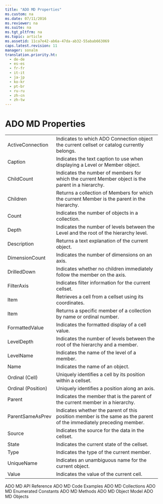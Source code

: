 ```yaml
---
title: "ADO MD Properties"
ms.custom: na
ms.date: 07/11/2016
ms.reviewer: na
ms.suite: na
ms.tgt_pltfrm: na
ms.topic: article
ms.assetid: 11ca7e42-ab6a-47da-ab32-55abab663069
caps.latest.revision: 11
manager: sonalm
translation.priority.ht: 
  - de-de
  - es-es
  - fr-fr
  - it-it
  - ja-jp
  - ko-kr
  - pt-br
  - ru-ru
  - zh-cn
  - zh-tw
---
```

# ADO MD Properties
<?xml version="1.0" encoding="utf-8"?>
<developerReferenceWithoutSyntaxDocument xmlns="http://ddue.schemas.microsoft.com/authoring/2003/5" xmlns:xlink="http://www.w3.org/1999/xlink" xmlns:xsi="http://www.w3.org/2001/XMLSchema-instance" xsi:schemaLocation="http://ddue.schemas.microsoft.com/authoring/2003/5 http://dduestorage.blob.core.windows.net/ddueschema/developer.xsd">
  <introduction>
    <table xmlns:caps="http://schemas.microsoft.com/build/caps/2013/11">
      <tbody>
        <tr>
          <TD>
            <para>
              <legacyLink xlink:href="2509b32c-a995-4364-9152-d8c83129bdd8">ActiveConnection</legacyLink>             </para>
          </TD>
          <TD>
            <para>Indicates to which ADO <legacyBold>Connection</legacyBold> object the current cellset or catalog currently belongs.</para>
          </TD>
        </tr>
        <tr>
          <TD>
            <para>
              <legacyLink xlink:href="d90763b8-ba3f-48f8-95b2-e6a0e52296e1">Caption</legacyLink>             </para>
          </TD>
          <TD>
            <para>Indicates the text caption to use when displaying a <legacyBold>Level</legacyBold> or <legacyBold>Member</legacyBold> object.</para>
          </TD>
        </tr>
        <tr>
          <TD>
            <para>
              <legacyLink xlink:href="5463be22-ca50-43ea-9c92-468fc8eda280">ChildCount</legacyLink>             </para>
          </TD>
          <TD>
            <para>Indicates the number of members for which the current <legacyBold>Member</legacyBold> object is the parent in a hierarchy.</para>
          </TD>
        </tr>
        <tr>
          <TD>
            <para>
              <legacyLink xlink:href="61d36468-1ccd-467a-9cb5-17d0bfacc766">Children</legacyLink>             </para>
          </TD>
          <TD>
            <para>Returns a collection of <legacyBold>Members</legacyBold> for which the current <legacyBold>Member</legacyBold> is the parent in the hierarchy.</para>
          </TD>
        </tr>
        <tr>
          <TD>
            <para>
              <legacyLink xlink:href="da9ccd1f-d402-41a2-940c-45556fc5340d">Count</legacyLink>             </para>
          </TD>
          <TD>
            <para>Indicates the number of objects in a collection.</para>
          </TD>
        </tr>
        <tr>
          <TD>
            <para>
              <legacyLink xlink:href="e41f2644-617d-4c09-80a4-feb5cf736186">Depth</legacyLink>             </para>
          </TD>
          <TD>
            <para>Indicates the number of levels between the <legacyBold>Level</legacyBold> and the root of the hierarchy level.</para>
          </TD>
        </tr>
        <tr>
          <TD>
            <para>
              <legacyLink xlink:href="6d626d35-0bf3-4f24-9934-ad9c9c91273a">Description</legacyLink>             </para>
          </TD>
          <TD>
            <para>Returns a text explanation of the current object.</para>
          </TD>
        </tr>
        <tr>
          <TD>
            <para>
              <legacyLink xlink:href="87929cbc-9c38-491a-8616-62d45c51e299">DimensionCount</legacyLink>             </para>
          </TD>
          <TD>
            <para>Indicates the number of dimensions on an axis.</para>
          </TD>
        </tr>
        <tr>
          <TD>
            <para>
              <legacyLink xlink:href="bf39dd36-fc7a-4f6e-86c0-fa71430c0d86">DrilledDown</legacyLink>             </para>
          </TD>
          <TD>
            <para>Indicates whether no children immediately follow the member on the axis.</para>
          </TD>
        </tr>
        <tr>
          <TD>
            <para>
              <legacyLink xlink:href="9c656963-531e-4cd1-b698-d5f42a9b7ba3">FilterAxis</legacyLink>             </para>
          </TD>
          <TD>
            <para>Indicates filter information for the current cellset.</para>
          </TD>
        </tr>
        <tr>
          <TD>
            <para>
              <legacyLink xlink:href="0e93d79b-b12e-4e98-889e-c2dfcca20fd0">Item</legacyLink>             </para>
          </TD>
          <TD>
            <para>Retrieves a cell from a cellset using its coordinates.</para>
          </TD>
        </tr>
        <tr>
          <TD>
            <para>
              <legacyLink xlink:href="e11484bb-c5c7-42d8-9bb8-21572125d727">Item</legacyLink>             </para>
          </TD>
          <TD>
            <para>Returns a specific member of a collection by name or ordinal number.</para>
          </TD>
        </tr>
        <tr>
          <TD>
            <para>
              <legacyLink xlink:href="5c06451e-06ec-4da6-9a87-2d043469248a">FormattedValue</legacyLink>             </para>
          </TD>
          <TD>
            <para>Indicates the formatted display of a cell value.</para>
          </TD>
        </tr>
        <tr>
          <TD>
            <para>
              <legacyLink xlink:href="8a1cfe2c-f207-4445-b152-ade090f64608">LevelDepth</legacyLink>             </para>
          </TD>
          <TD>
            <para>Indicates the number of levels between the root of the hierarchy and a member.</para>
          </TD>
        </tr>
        <tr>
          <TD>
            <para>
              <legacyLink xlink:href="bf3b4466-9a0b-446e-9e04-fed944e3a493">LevelName</legacyLink>             </para>
          </TD>
          <TD>
            <para>Indicates the name of the level of a member.</para>
          </TD>
        </tr>
        <tr>
          <TD>
            <para>
              <legacyLink xlink:href="4a04380b-51dc-4aaf-8d25-123cdd589641">Name</legacyLink>             </para>
          </TD>
          <TD>
            <para>Indicates the name of an object.</para>
          </TD>
        </tr>
        <tr>
          <TD>
            <para>
              <legacyLink xlink:href="a6001168-b954-47f0-ba0d-c05c4cc40c58">Ordinal (Cell)</legacyLink>             </para>
          </TD>
          <TD>
            <para>Uniquely identifies a cell by its position within a cellset.</para>
          </TD>
        </tr>
        <tr>
          <TD>
            <para>
              <legacyLink xlink:href="6efe8b5d-a2d5-43a9-a5ea-f9244f8d4ec9">Ordinal (Position)</legacyLink>             </para>
          </TD>
          <TD>
            <para>Uniquely identifies a position along an axis.</para>
          </TD>
        </tr>
        <tr>
          <TD>
            <para>
              <legacyLink xlink:href="32c278c1-d8e1-4bb7-9ecd-2fbfdffee34b">Parent</legacyLink>             </para>
          </TD>
          <TD>
            <para>Indicates the member that is the parent of the current member in a hierarchy.</para>
          </TD>
        </tr>
        <tr>
          <TD>
            <para>
              <legacyLink xlink:href="510842e0-e8dc-4b33-9517-bd1c6df0cf3c">ParentSameAsPrev</legacyLink>             </para>
          </TD>
          <TD>
            <para>Indicates whether the parent of this position member is the same as the parent of the immediately preceding member.</para>
          </TD>
        </tr>
        <tr>
          <TD>
            <para>
              <legacyLink xlink:href="875a99ea-7f1a-4570-87b1-5ecbebbcf845">Source</legacyLink>             </para>
          </TD>
          <TD>
            <para>Indicates the source for the data in the cellset.</para>
          </TD>
        </tr>
        <tr>
          <TD>
            <para>
              <legacyLink xlink:href="06d480ca-9eb6-4570-a45d-a73539bddd32">State</legacyLink>             </para>
          </TD>
          <TD>
            <para>Indicates the current state of the cellset.</para>
          </TD>
        </tr>
        <tr>
          <TD>
            <para>
              <legacyLink xlink:href="34698910-64b9-41d8-8531-9de12f2b1e32">Type</legacyLink>             </para>
          </TD>
          <TD>
            <para>Indicates the type of the current member.</para>
          </TD>
        </tr>
        <tr>
          <TD>
            <para>
              <legacyLink xlink:href="5b977956-e252-4861-8425-f1aaf6b80130">UniqueName</legacyLink>             </para>
          </TD>
          <TD>
            <para>Indicates an unambiguous name for the current object.</para>
          </TD>
        </tr>
        <tr>
          <TD>
            <para>
              <legacyLink xlink:href="70dc5cff-0b05-456d-b86b-2686fe4e7ce6">Value</legacyLink>             </para>
          </TD>
          <TD>
            <para>Indicates the value of the current cell.</para>
          </TD>
        </tr>
      </tbody>
    </table>
  </introduction>
  <relatedTopics>
<link xlink:href="ad709f69-113b-4972-9384-c1215641844d">ADO MD API Reference</link>
<link xlink:href="72cf9eb3-31f6-441c-aede-5383fdfb81af">ADO MD Code Examples</link>
<link xlink:href="01c53429-ccc9-4077-b738-d3c1f43bd76c">ADO MD Collections</link>
<link xlink:href="d9e66999-96f3-48ec-93b2-d9442da56d9b">ADO MD Enumerated Constants</link>
<link xlink:href="78bfa2f0-358b-40bb-be2e-16262752d676">ADO MD Methods</link>
<link xlink:href="6242b374-091b-406f-827a-c0dcd3e1967a">ADO MD Object Model</link>
<link xlink:href="2a32e873-3282-4520-a7ed-89493f1da80e">ADO MD Objects</link>
</relatedTopics>
</developerReferenceWithoutSyntaxDocument>